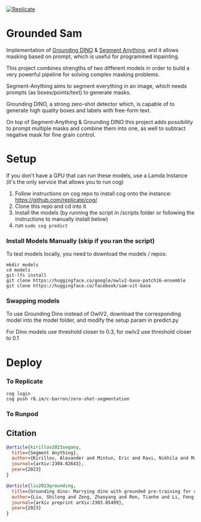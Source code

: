 [![Replicate](https://replicate.com/schananas/grounded_sam/badge)](https://replicate.com/schananas/grounded_sam/badge)

# Grounded Sam

Implementation of [Grounding DINO](https://github.com/IDEA-Research/GroundingDINO) & [Segment Anything](https://github.com/facebookresearch/segment-anything), and it allows masking based on prompt, which is useful for programmed inpainting.

This project combines strengths of two different models in order to build a very powerful pipeline for solving complex masking problems.

Segment-Anything aims to segment everything in an image, which needs prompts (as boxes/points/text) to generate masks.

Grounding DINO, a strong zero-shot detector which, is capable of to generate high quality boxes and labels with free-form text.

On top of Segment-Anything & Grounding DINO this project adds possibility to prompt multiple masks and combine them into one, as well to subtract negative mask for fine grain control.


# Setup
If you don't have a GPU that can run these models, use a Lamda Instance (it's the only service that allows you to run cog)

1. Follow instructions on cog repo to install cog onto the instance: https://github.com/replicate/cog/
2. Clone this repo and cd into it
3. Install the models (by running the script in /scripts folder or following the instructions to manually install below)
4. run ```sudo cog predict```

### Install Models Manually (skip if you ran the script)
To test models locally, you need to download the models / repos:
```
mkdir models
cd models
git-lfs install
git clone https://huggingface.co/google/owlv2-base-patch16-ensemble
git clone https://huggingface.co/facebook/sam-vit-base
```

### Swapping models
To use Grounding Dino instead of OwlV2, download the corresponding model into the model folder, and modify the setup param in predict.py

For Dino models use threshold closer to 0.3, for owlv2 use threshold closer to 0.1

# Deploy
### To Replicate
```
cog login
cog push r8.im/c-barron/zero-shot-segmentation
```
### To Runpod




## Citation

```BibTex
@article{kirillov2023segany,
  title={Segment Anything}, 
  author={Kirillov, Alexander and Mintun, Eric and Ravi, Nikhila and Mao, Hanzi and Rolland, Chloe and Gustafson, Laura and Xiao, Tete and Whitehead, Spencer and Berg, Alexander C. and Lo, Wan-Yen and Doll{\'a}r, Piotr and Girshick, Ross},
  journal={arXiv:2304.02643},
  year={2023}
}

@article{liu2023grounding,
  title={Grounding dino: Marrying dino with grounded pre-training for open-set object detection},
  author={Liu, Shilong and Zeng, Zhaoyang and Ren, Tianhe and Li, Feng and Zhang, Hao and Yang, Jie and Li, Chunyuan and Yang, Jianwei and Su, Hang and Zhu, Jun and others},
  journal={arXiv preprint arXiv:2303.05499},
  year={2023}
}
```